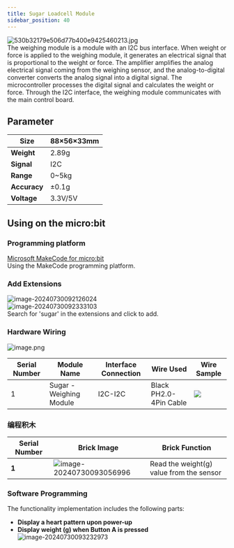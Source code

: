 ```yaml
---
title: Sugar Loadcell Module
sidebar_position: 40
---
```

![530b32179e506d77b400e9425460213.jpg](https://learn.kittenbot.cn/2024md_pic/1719541888574-d1034544-84c7-4167-9ad0-2e1639c1af88.jpeg)<br />The weighing module is a module with an I2C bus interface. When weight or force is applied to the weighing module, it generates an electrical signal that is proportional to the weight or force. The amplifier amplifies the analog electrical signal coming from the weighing sensor, and the analog-to-digital converter converts the analog signal into a digital signal. The microcontroller processes the digital signal and calculates the weight or force. Through the I2C interface, the weighing module communicates with the main control board.

## Parameter

| **Size**     | 88×56×33mm |
| ------------------ | ------------ |
| **Weight**   | 2.89g        |
| **Signal**   | I2C          |
| **Range**    | 0~5kg        |
| **Accuracy** | ±0.1g       |
| **Voltage**  | 3.3V/5V      |

## Using on the micro:bit

### Programming platform

[Microsoft MakeCode for micro:bit](https://makecode.microbit.org/#editor)<br />Using the MakeCode programming platform.

### Add Extensions

![image-20240730092126024](https://learn.kittenbot.cn/2024md_pic/image-20240730092126024.png)<br />![image-20240730092333103](https://learn.kittenbot.cn/2024md_pic/image-20240730092333103.png)<br />Search for 'sugar' in the extensions and click to add.

### Hardware Wiring

![image.png](https://learn.kittenbot.cn/2024md_pic/1719541847755-dea57718-d684-4c17-ad08-98a8708e1764.png)

| **Serial Number** | **Module Name**   | **Interface Connection** | **Wire Used**    | **Wire Sample**                                                                           |
| ----------------------- | ----------------------- | ------------------------------ | ---------------------- | ----------------------------------------------------------------------------------------------- |
| 1                       | Sugar - Weighing Module | I2C-I2C                        | Black PH2.0-4Pin Cable | ![](https://learn.kittenbot.cn/2024md_pic/1694743359848-a54b5dae-be60-4e01-aa2f-f6f434429c91.png) |

### **编程积木**

| **Serial Number** | **Brick Image**                                                                       | **Brick Function**                 |
| ----------------------- | ------------------------------------------------------------------------------------------- | ---------------------------------------- |
| **1**             | ![image-20240730093056996](https://learn.kittenbot.cn/2024md_pic/image-20240730093056996.png) | Read the weight(g) value from the sensor |

### Software Programming

The functionality implementation includes the following parts:

- **Display a heart pattern upon power-up**
- **Display weight (g) when Button A is pressed**<br />![image-20240730093232973](https://learn.kittenbot.cn/2024md_pic/image-20240730093232973.png)
